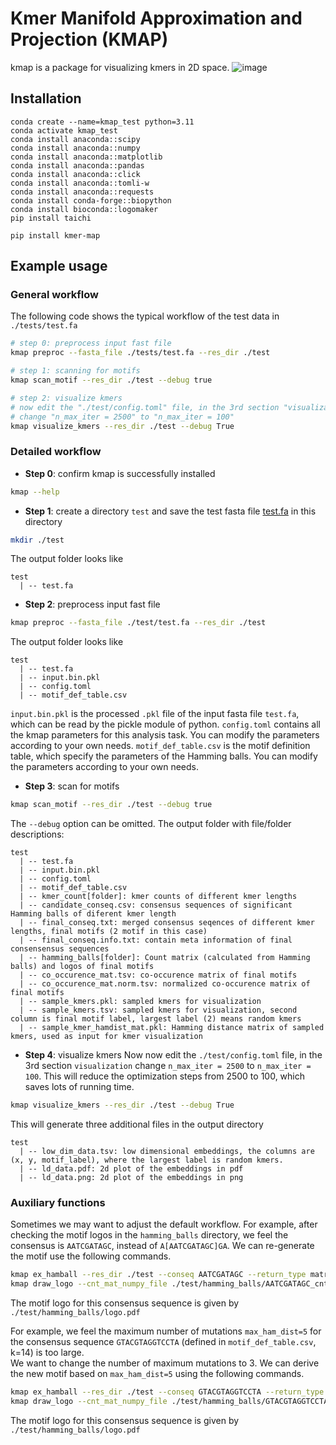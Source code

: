 # Kmer Manifold Approximation and Projection (KMAP)
kmap is a package for visualizing kmers in 2D space. 
![image](https://github.com/Dionysos-o/kmap/blob/main/kmap_paper/kmapshownew.gif)

## Installation
```
conda create --name=kmap_test python=3.11
conda activate kmap_test
conda install anaconda::scipy
conda install anaconda::numpy
conda install anaconda::matplotlib
conda install anaconda::pandas
conda install anaconda::click
conda install anaconda::tomli-w
conda install anaconda::requests
conda install conda-forge::biopython
conda install bioconda::logomaker
pip install taichi

pip install kmer-map
```

## Example usage
### General workflow
The following code shows the typical workflow of the test data in `./tests/test.fa`
```bash
# step 0: preprocess input fast file
kmap preproc --fasta_file ./tests/test.fa --res_dir ./test 

# step 1: scanning for motifs 
kmap scan_motif --res_dir ./test --debug true

# step 2: visualize kmers
# now edit the "./test/config.toml" file, in the 3rd section "visualization"
# change "n_max_iter = 2500" to "n_max_iter = 100"  
kmap visualize_kmers --res_dir ./test --debug True
```



### Detailed workflow
- **Step 0**: confirm kmap is successfully installed
```bash
kmap --help
```
- **Step 1**: create a directory `test` and save the test fasta file [test.fa](./tests/test.fa) in this directory
```bash 
mkdir ./test
```
The output folder looks like
```
test
  | -- test.fa
```
- **Step 2**: preprocess input fast file
```bash 
kmap preproc --fasta_file ./test/test.fa --res_dir ./test 
```
The output folder looks like
```
test
  | -- test.fa
  | -- input.bin.pkl
  | -- config.toml
  | -- motif_def_table.csv
```
`input.bin.pkl` is the processed `.pkl` file of the input fasta file `test.fa`, which can be read by the pickle module of python. 
`config.toml` contains all the kmap parameters for this analysis task. You can modify the parameters according to your own needs.
`motif_def_table.csv` is the motif definition table, which specify the parameters of the Hamming balls. You can modify the parameters according to your own needs.
- **Step 3**: scan for motifs
```bash 
kmap scan_motif --res_dir ./test --debug true 
```
The `--debug` option can be omitted. The output folder with file/folder descriptions:
```
test
  | -- test.fa
  | -- input.bin.pkl
  | -- config.toml
  | -- motif_def_table.csv
  | -- kmer_count[folder]: kmer counts of different kmer lengths
  | -- candidate_conseq.csv: consensus sequences of significant Hamming balls of diferent kmer length
  | -- final_conseq.txt: merged consensus seqences of different kmer lengths, final motifs (2 motif in this case)
  | -- final_conseq.info.txt: contain meta information of final consensensus sequences
  | -- hamming_balls[folder]: Count matrix (calculated from Hamming balls) and logos of final motifs
  | -- co_occurence_mat.tsv: co-occurence matrix of final motifs
  | -- co_occurence_mat.norm.tsv: normalized co-occurence matrix of final motifs
  | -- sample_kmers.pkl: sampled kmers for visualization
  | -- sample_kmers.tsv: sampled kmers for visualization, second column is final motif label, largest label (2) means random kmers
  | -- sample_kmer_hamdist_mat.pkl: Hamming distance matrix of sampled kmers, used as input for kmer visualization
```
-  **Step 4**: visualize kmers
Now now edit the `./test/config.toml` file, 
in the 3rd section `visualization` change `n_max_iter = 2500` to `n_max_iter = 100`. 
This will reduce the optimization steps from 2500 to 100, which saves lots of running time.
```bash 
kmap visualize_kmers --res_dir ./test --debug True
```
This will generate three additional files in the output directory
```
test
  | -- low_dim_data.tsv: low dimensional embeddings, the columns are (x, y, motif_label), where the largest label is random kmers.
  | -- ld_data.pdf: 2d plot of the embeddings in pdf 
  | -- ld_data.png: 2d plot of the embeddings in png
```

### Auxiliary functions

Sometimes we may want to adjust the default workflow.
For example, after checking the motif logos in the `hamming_balls` directory, we feel the consensus is `AATCGATAGC`, instead of `A[AATCGATAGC]GA`. 
We can re-generate the motif use the following commands.
```bash
kmap ex_hamball --res_dir ./test --conseq AATCGATAGC --return_type matrix --output_file ./test/hamming_balls/AATCGATAGC_cntmat.csv 
kmap draw_logo --cnt_mat_numpy_file ./test/hamming_balls/AATCGATAGC_cntmat.csv --output_fig_file ./test/hamming_balls/logo.pdf
```
The motif logo for this consensus sequence is given by `./test/hamming_balls/logo.pdf`

For example, we feel the maximum number of mutations `max_ham_dist=5` for the consensus sequence `GTACGTAGGTCCTA` (defined in `motif_def_table.csv`, k=14) is too large.  
We want to change the number of maximum mutations to 3. We can derive the new motif based on `max_ham_dist=5` using the following commands.
```bash
kmap ex_hamball --res_dir ./test --conseq GTACGTAGGTCCTA --return_type matrix --max_ham_dist 3 --output_file ./test/hamming_balls/GTACGTAGGTCCTA_cntmat.csv 
kmap draw_logo --cnt_mat_numpy_file ./test/hamming_balls/GTACGTAGGTCCTA_cntmat.csv --output_fig_file ./test/hamming_balls/logo.pdf
```
The motif logo for this consensus sequence is given by `./test/hamming_balls/logo.pdf`

[comment]: <> (Release commands)
[comment]: <> (python -m build) 
[comment]: <> (python3 -m twine upload --repository testpypi dist/*)

